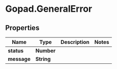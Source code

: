 # Gopad.GeneralError

## Properties

Name | Type | Description | Notes
------------ | ------------- | ------------- | -------------
**status** | **Number** |  | 
**message** | **String** |  | 


